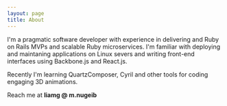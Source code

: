 ```yaml
---
layout: page
title: About
---
```


I'm a pragmatic software developer with experience in delivering and
Ruby on Rails MVPs and scalable Ruby microservices. I'm familiar with
deploying and maintaning applications on Linux severs and writing
front-end interfaces using Backbone.js and React.js.

Recently I'm learning QuartzComposer, Cyril and other tools for coding
engaging 3D animations.

Reach me at <strong class="email">liamg @ m.nugeib</strong>

